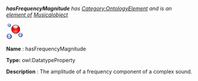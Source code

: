 ___hasFrequencyMagnitude__ 
 has
 [Category:OntologyElement](../../Category/OntologyElement "Category:OntologyElement") 
 and is an
 [element of](../../Property/ElementOf "Property:ElementOf") 
[Musicalobject](../../Submissions/Musicalobject "Submissions:Musicalobject")_




  





[![DatatypeProperty](../images/thumb/a/a5/DatatypeProperty.gif/45px-DatatypeProperty.gif)](../../Image/DatatypeProperty.gif "DatatypeProperty")


__Name__ 
 : hasFrequencyMagnitude
 



__Type:__ 
 owl:DatatypeProperty
 



__Description__ 
 : The amplitude of a frequency component of a complex sound.